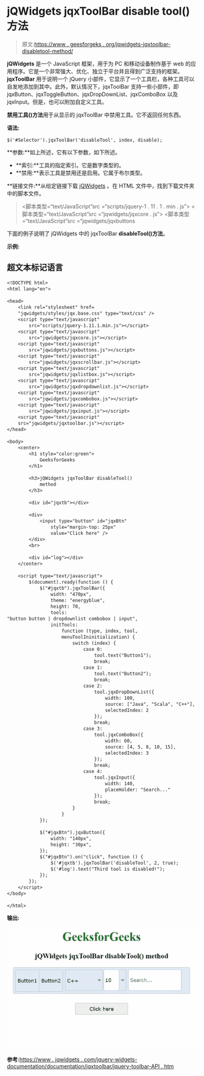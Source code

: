 # jQWidgets jqxToolBar disable tool()方法

> 原文:[https://www . geesforgeks . org/jqwidgets-jqxtoolbar-disabletool-method/](https://www.geeksforgeeks.org/jqwidgets-jqxtoolbar-disabletool-method/)

**jQWidgets** 是一个 JavaScript 框架，用于为 PC 和移动设备制作基于 web 的应用程序。它是一个非常强大、优化、独立于平台并且得到广泛支持的框架。 **jqxToolBar** 用于说明一个 jQuery 小部件，它显示了一个工具栏，各种工具可以自发地添加到其中。此外，默认情况下，jqxToolBar 支持一些小部件，即 jqxButton、jqxToggleButton、jqxDropDownList、jqxComboBox 以及 jqxInput。但是，也可以附加自定义工具。

**禁用工具()方法**用于从显示的 jqxToolBar 中禁用工具。它不返回任何东西。

**语法:**

```
$('#Selector').jqxToolBar('disableTool', index, disable);
```

**参数:**如上所述，它有以下参数，如下所述。

*   **索引:**工具的指定索引。它是数字类型的。
*   **禁用:**表示工具是禁用还是启用。它属于布尔类型。

**链接文件:**从给定链接下载 [jQWidgets](https://www.jqwidgets.com/download/) 。在 HTML 文件中，找到下载文件夹中的脚本文件。

> <link rel="”stylesheet”" href="”jqwidgets/styles/jqx.base.css”" type="”text/css”">
> <脚本类型=“text/JavaScript”src =“scripts/jquery-1 . 11 . 1 . min . js”></脚本>
> <脚本类型=“text/JavaScript”src =“jqwidgets/jqxcore . js”></脚本>
> <脚本类型=“text/JavaScript”src =“jqwidgets/jqxbuttons

下面的例子说明了 jQWidgets 中的 jqxToolBar **disableTool()方法**。

**示例:**

## 超文本标记语言

```
<!DOCTYPE html>
<html lang="en">

<head>
    <link rel="stylesheet" href=
    "jqwidgets/styles/jqx.base.css" type="text/css" />
    <script type="text/javascript" 
        src="scripts/jquery-1.11.1.min.js"></script>
    <script type="text/javascript" 
        src="jqwidgets/jqxcore.js"></script>
    <script type="text/javascript" 
        src="jqwidgets/jqxbuttons.js"></script>
    <script type="text/javascript" 
        src="jqwidgets/jqxscrollbar.js"></script>
    <script type="text/javascript" 
        src="jqwidgets/jqxlistbox.js"></script>
    <script type="text/javascript" 
        src="jqwidgets/jqxdropdownlist.js"></script>
    <script type="text/javascript" 
        src="jqwidgets/jqxcombobox.js"></script>
    <script type="text/javascript" 
        src="jqwidgets/jqxinput.js"></script>
    <script type="text/javascript" 
    src="jqwidgets/jqxtoolbar.js"></script>
</head>

<body>
    <center>
        <h1 style="color:green">
            GeeksforGeeks
        </h1>

        <h3>jQWidgets jqxToolBar disableTool()
            method
        </h3>

        <div id="jqxtb"></div>

        <div>
            <input type="button" id="jqxBtn" 
                style="margin-top: 25px" 
                value="Click here" />
        </div>
        <br>

        <div id="log"></div>
    </center>

    <script type="text/javascript">
        $(document).ready(function () {
            $("#jqxtb").jqxToolBar({
                width: "470px",
                theme: "energyblue",
                height: 70,
                tools: 
"button button | dropdownlist combobox | input",
                initTools:
                    function (type, index, tool, 
                    menuToolIninitialization) {
                        switch (index) {
                            case 0:
                                tool.text("Button1");
                                break;
                            case 1:
                                tool.text("Button2");
                                break;
                            case 2:
                                tool.jqxDropDownList({
                                    width: 100,
                                    source: ["Java", "Scala", "C++"],
                                    selectedIndex: 2
                                });
                                break;
                            case 3:
                                tool.jqxComboBox({
                                    width: 60,
                                    source: [4, 5, 8, 10, 15],
                                    selectedIndex: 3
                                });
                                break;
                            case 4:
                                tool.jqxInput({
                                    width: 140,
                                    placeHolder: "Search..."
                                });
                                break;
                        }
                    }
            });

            $("#jqxBtn").jqxButton({
                width: "140px",
                height: "30px",
            });
            $("#jqxBtn").on("click", function () {
                $('#jqxtb').jqxToolBar('disableTool', 2, true);
                $('#log').text("Third tool is disabled!");
            });
        });
    </script>
</body>

</html>
```

**输出:**

![](img/e7ca06588a0f31072cd87951b79a054a.png)

**参考:**[https://www . jqwidgets . com/jquery-widgets-documentation/documentation/jqxtoolbar/jquery-toolbar-API . htm](https://www.jqwidgets.com/jquery-widgets-documentation/documentation/jqxtoolbar/jquery-toolbar-api.htm)